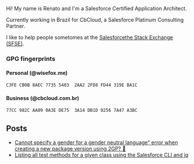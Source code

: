 Hi! My name is Renato and I'm a Salesforce Certified Application Architect.

Currently working in Brazil for CbCloud, a Salesforce Platinum Consulting Partner.

I like to help people sometomes at the [Salesforcethe Stack Exchange (SFSE)](https://salesforce.stackexchange.com/).

### GPG fingerprints

#### Personal (@wisefox.me)

```C3FE CB0B 8AEC 7735 5403  2AA2 2FD8 FD44 319E BA1C```

#### Business (@cbcloud.com.br)

```77CC 982C AA09 0A3E DE75  3A14 DB1D 0256 7A47 A3BC```

## Posts

* [Cannot specify a gender for a gender neutral language” error when creating a new package version using 2GP? 🤔](/texts/2019/11/11/gender-neutral-2gp)
* [Listing all test methods for a given class using the Salesforce CLI and jq](/texts/2019/10/29/list-test-methods-cli)
